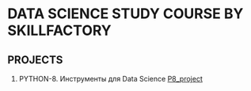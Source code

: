 # DATA SCIENCE STUDY COURSE BY SKILLFACTORY
## PROJECTS
1.  PYTHON-8.  Инструменты для Data Science
[P8_project](https://github.com/ValentinaGurina/DS_Skillfactory/tree/main/P8_project)
